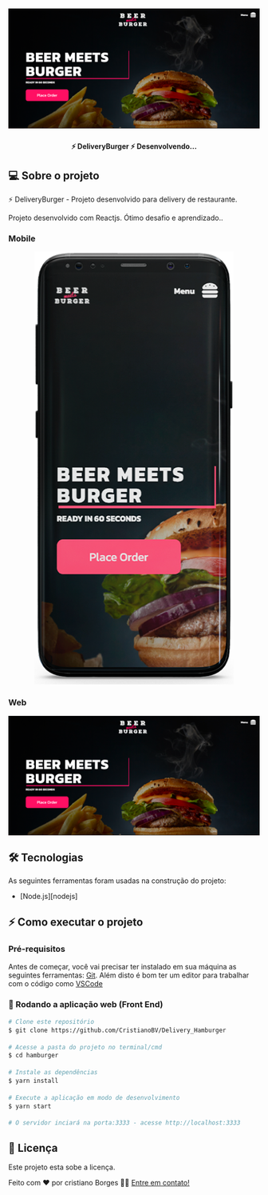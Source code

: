 <h1 align="center">
    <img alt="DeliveryBurger" title="#DeliveryBurger" src="./screen/web.png" />
</h1>

<h4 align="center"> 
 ⚡️ DeliveryBurger ⚡️ Desenvolvendo...
</h4>

## 💻 Sobre o projeto

⚡️ DeliveryBurger - Projeto desenvolvido para delivery de restaurante.

Projeto desenvolvido com Reactjs.
Ótimo desafio e aprendizado..

### Mobile

<p align="center">
  <img alt="DeliveryBurger" title="#DeliveryBurger" src="./screen/mobile.png" width="400px">
</p>

### Web

<p align="center" style="display: flex; align-items: flex-start; justify-content: center;">
  <img alt="DeliveryBurger" title="#DeliveryBurger" src="./screen/web.png" width="800px">
</p>

## 🛠 Tecnologias

As seguintes ferramentas foram usadas na construção do projeto:

- [Node.js][nodejs]

## ⚡️ Como executar o projeto

### Pré-requisitos

Antes de começar, você vai precisar ter instalado em sua máquina as seguintes ferramentas:
[Git](https://git-scm.com).
Além disto é bom ter um editor para trabalhar com o código como [VSCode][vscode]

### 🧭 Rodando a aplicação web (Front End)

```bash
# Clone este repositório
$ git clone https://github.com/CristianoBV/Delivery_Hamburger

# Acesse a pasta do projeto no terminal/cmd
$ cd hamburger

# Instale as dependências
$ yarn install

# Execute a aplicação em modo de desenvolvimento
$ yarn start

# O servidor inciará na porta:3333 - acesse http://localhost:3333
```

## 📝 Licença

Este projeto esta sobe a licença.

Feito com ❤️ por cristiano Borges 👋🏽 [Entre em contato!](https://www.linkedin.com/in/cristianobv/)

[reactjs]: https://reactjs.org
[yarn]: https://yarnpkg.com/
[vscode]: https://code.visualstudio.com/
[vceditconfig]: https://marketplace.visualstudio.com/items?itemName=EditorConfig.EditorConfig
[license]: https://github.com/CristianoBV/privacy_policy
[vceslint]: https://marketplace.visualstudio.com/items?itemName=dbaeumer.vscode-eslint
